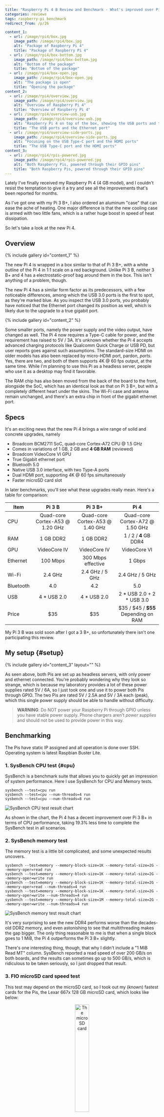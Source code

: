 ```yaml
---
title: "Raspberry Pi 4 B Review and Benchmark - What's improved over Pi 3 B+"
categories: reviews
tags: raspberry-pi benchmark
redirect_from: /p/26

content_1:
  - url: /image/rpi4/box.jpg
    image_path: /image/rpi4/box.jpg
    alt: "Package of Raspberry Pi 4"
    title: "Package of Raspberry Pi 4"
  - url: /image/rpi4/box-bottom.jpg
    image_path: /image/rpi4/box-bottom.jpg
    alt: "Bottom of the package"
    title: "Bottom of the package"
  - url: /image/rpi4/box-open.jpg
    image_path: /image/rpi4/box-open.jpg
    alt: "The package is open"
    title: "Opening the package"
content_2:
  - url: /image/rpi4/overview.jpg
    image_path: /image/rpi4/overview.jpg
    alt: "Overview of Raspberry Pi 4"
    title: "Overview of Raspberry Pi 4"
  - url: /image/rpi4/overview-usb.jpg
    image_path: /image/rpi4/overview-usb.jpg
    alt: "Raspberry Pi 4 on top of the box, showing the USB ports and the Ethernet port"
    title: "The USB ports and the Ethernet port"
  - url: /image/rpi4/overview-side-ports.jpg
    image_path: /image/rpi4/overview-side-ports.jpg
    alt: "Focusing on the USB Type-C port and the HDMI ports"
    title: "The USB Type-C port and the HDMI ports"
content_3:
  - url: /image/rpi4/rpis-powered.jpg
    image_path: /image/rpi4/rpis-powered.jpg
    alt: "Both Raspberry Pis, powered through their GPIO pins"
    title: "Both Raspberry Pis, powered through their GPIO pins"
---
```


Lately I've finally received my Raspberry Pi 4 (4 GB model), and I couldn't resist the temptation to give it a try and see all the improvements that's been reported for months.

As I've got one with my Pi 3 B+, I also ordered an aluminum "case" that can ease the ache of heating. One major difference is that the new cooling case is armed with two little fans, which is a rather huge boost in speed of heat dissipation.

So let's take a look at the new Pi 4.

## Overview

{% include gallery id="content_1" %}

The new Pi 4 is wrapped in a box similar to that of Pi 3 B+, with a white outline of the Pi 4 in 1:1 scale on a red background. Unlike Pi 3 B, neither 3 B+ and 4 has a electrostatic-proof bag around them in the box. This isn't anything of a problem, though.

The new Pi 4 has a similar form factor as its predecessors, with a few noticeable differences, among which the USB 3.0 ports is the first to spot, as they're marked blue. As you inspect the USB 3.0 ports, you probably have noticed that the Ethernet port changed its position as well, which is likely due to the upgrade to a true gigabit port.

{% include gallery id="content_2" %}

Some smaller ports, namely the power supply and the video output, have changed as well. The Pi 4 now requires a Type-C cable for power, and the requirement has raised to 5V / 3A. It's unknown whether the Pi 4 accepts advanced charging protocols like Qualcomm Quick Charge or USB PD, but user reports goes against such assumptions. The standard-size HDMI on older models has also been replaced by micro-HDMI port, pardon, *ports*. Yes, there are two, and both of them supports 4K @ 60 fps output, at the same time. While I'm planning to use this Pi as a headless server, people who use it as a desktop may find it favorable.

The RAM chip has also been moved from the back of the board to the front, alongside the SoC, which has an identical look as that on Pi 3 B+, but with a completely different heart under the skins. The Wi-Fi case and antenna remain unchanged, and there's an extra chip in front of the gigabit ethernet port.

## Specs

It's an exciting news that the new Pi 4 brings a wire range of solid and concrete upgrades, namely

- Broadcom BCM2711 SoC, quad-core Cortex-A72 CPU @ 1.5 GHz
- Comes in variations of 1 GB, 2 GB and **4 GB RAM** (reviewed)
- Broadcom VideoCore VI GPU
- True Gigabit ethernet port
- Bluetooth 5.0
- Native USB 3.0 interface, with two Type-A ports
- Dual HDMI port, supporting 4K @ 60 fps simultaneously
- Faster microSD card slot

In later benchmarks, you'll see what these upgrades really mean. Here's a table for comparison:

| Item      |                Pi 3 B                |               Pi 3 B+                |                     Pi 4                     |
| --------- | :----------------------------------: | :----------------------------------: | :------------------------------------------: |
| CPU       | Quad-core<br />Cortex-A53 @ 1.20 GHz | Quad-core<br />Cortex-A53 @ 1.40 GHz |     Quad-core<br />Cortex-A72 @ 1.50 GHz     |
| RAM       |              1 GB DDR2               |              1 GB DDR2               |            1 / 2 / **4** GB DDR4             |
| GPU       |             VideoCore IV             |             VideoCore IV             |                 VideoCore VI                 |
| Ethernet  |               100 Mbps               |          300 Mbps effective          |                    1 Gbps                    |
| Wi-Fi     |               2.4 GHz                |           2.4 GHz / 5 GHz            |               2.4 GHz / 5 GHz                |
| Bluetooth |                 4.0                  |                 4.2                  |                     5.0                      |
| USB       |             4 \* USB 2.0             |             4 \* USB 2.0             |         2 \* USB 2.0 + 2 \* USB 3.0          |
| Price     |                 \$35                 |                 \$35                 | \$35 / \$45 / **\$55**<br />Depending on RAM |

My Pi 3 B was sold soon after I got a 3 B+, so unfortunately there isn't one participating this review.

## My setup {#setup}

{% include gallery id="content_3" layout="" %}

As seen above, both Pis are set up as headless servers, with only power and ethernet connected. You're probably wondering why they look so strange, which is because my laboratory provides a lot of these power supplies rated 5V / 6A, so I just took one and use it to power both Pis through GPIO. The two Pis are rated 5V / 2.5A and 5V / 3A each (peak), which this single power supply should be able to handle without difficulty.

> **WARNING**: Do NOT power your Raspberry Pi through GPIO unless you have stable power supply. Phone chargers aren't *power supplies* and should not be used to provide power in this way.

## Benchmarking

The Pis have static IP assigned and all operation is done over SSH. Operating system is latest Raspbian Buster Lite.

### 1. SysBench CPU test {#cpu}

SysBench is a benchmark suite that allows you to quickly get an impression of system performance. Here I use SysBench for CPU and Memory tests.

```shell
sysbench --test=cpu run
sysbench --test=cpu --num-threads=4 run
sysbench --test=cpu --num-threads=8 run
```

![SysBench CPU test result chart](/image/rpi4/chart/sysbench-cpu.png)

As shown in the chart, the Pi 4 has a decent improvement over Pi 3 B+ in terms of CPU performance, taking 19.3% less time to complete the SysBench test in all scenarios.

### 2. SysBench memory test

The memory test is a little bit complicated, and some unexpected results uncovers.

```shell
sysbench --test=memory --memory-block-size=1K --memory-total-size=2G --memory-oper=read run
sysbench --test=memory --memory-block-size=1K --memory-total-size=2G --memory-oper=write run
sysbench --test=memory --memory-block-size=1K --memory-total-size=2G --memory-oper=read --num-threads=4 run
sysbench --test=memory --memory-block-size=1K --memory-total-size=2G --memory-oper=write --num-threads=4 run
sysbench --test=memory --memory-block-size=1M --memory-total-size=2G --memory-oper=write --num-threads=4 run
```

![SysBench memory test result chart](/image/rpi4/chart/sysbench-memory.png)

It's very surprising to see the new DDR4 performs worse than the decades-old DDR2 memory, and even astonishing to see that multithreading makes the gap bigger. The only thing reasonable to me is that when a single block goes to 1 MiB, the Pi 4 outperforms the Pi 3 B+ slightly.

There's one interesting thing, though, that why I didn't include a "1 MiB Read MT" column. SysBench reported a read speed of over 200 GB/s on both boards, and the results can sometimes go up to 500 GB/s, which is ridiculous to be taken seriously, so I just dropped that result.

### 3. FIO microSD card speed test

This test may depend on the microSD card, so I took out my (known) fastest cards for the Pis, the Lexar 667x 128 GB microSD card, which looks like below:

<center>
<img src="/image/rpi4/microsd-card.jpg" alt="The microSD card" width="30%">
</center>

I use `fio` for the disk (microSD card) I/O performance testing tool. Because I'm familiar with Crystal DiskMark, I tuned the command-line options of `fio` to match the specs of CDM.

```shell
fio --loops=5 --size=500m --filename=fiotest.tmp --stonewall --ioengine=libaio --direct=1 \
  --name=SeqRead --bs=1m --rw=read \
  --name=SeqWrite --bs=1m --rw=write \
  --name=512Kread --bs=512k --rw=randread \
  --name=512Kwrite --bs=512k --rw=randwrite \
  --name=4KQD32read --bs=4k --iodepth=32 --rw=randread \
  --name=4KQD32write --bs=4k --iodepth=32 --rw=randwrite \
  --name=4Kread --bs=4k --rw=randread \
  --name=4Kwrite --bs=4k --rw=randwrite
```

![FIO microSD test result chart](/image/rpi4/chart/fio-microsd.png)

From the results we can see a huge boost on Pi 4, running 50% faster than its predecessor in many tests. This is probably the most useful upgrades on Pi 4, as the performance has always been constrained by the slow disk I/O.

### 4. p7zip benchmark

7-Zip has a built-in benchmarking tool, and so does its POSIX port `p7zip`. I use this tool to test the compression and decompression performance on the Pis.

```shell
7zr b -mmt1
7zr b
```

![p7zip benchmark result chart](/image/rpi4/chart/p7zip.png)

As [the help article](https://sevenzip.osdn.jp/chm/cmdline/commands/bench.htm) says, compression depends more on the throughput and latency of memory, which is likely the reason that the gap between the two Pis is bigger in compression test. After all, there's a boost of 1/3 in the p7zip test.

### 5. OpenSSL speed test

OpenSSL is the most prevalent crypto library, and it also has built-in speed test as well. The result is the fastest speed among all block sizes, which is always 16,384 bytes in all 4 tests.

```shell
openssl speed -evp aes-256-cbc
openssl speed -evp aes-256-gcm
openssl speed -evp sha1
openssl speed -evp sha256
```

![OpenSSL speed result chart](/image/rpi4/chart/openssl.png)

### 6. Network speed test

The Pi 4 upgraded the 300 Mbps Ethernet port to a true 1 Gbps port, which is a great benefit if you want to use it as an offline downloader or an NAS. Here I ran two tests about the network connectivity.

#### 6.1 cURL file download test

This one is simple: Use cURL to download a file from a LAN machine and see the speed.

![cURL download speed chart](/image/rpi4/chart/cURL.png)

The result isn't as expected: The Pi 4 failed to run at its true Gbps speed, while my x86 Linux box right beside it made it.

#### 6.2 NGINX performance test

Another common use case is to serve web content with NGINX (sorry, no Apache). I installed NGINX on both Pis, set `access_log off` and use Siege 4.0.4 on my x86 box to benchmark the servers.

```shell
siege -c 10 -r 1000 [host]
siege -c 25 -r 400 [host]
```

![Siege NGINX result chart](/image/rpi4/chart/nginx.png)

With the increase in both CPU performance and network speed, the new Pi 4 runs almost twice as efficient as the Pi 3 B+. Surely a good news for the websiters.

### 7. Application performance

I picked two of my favorite platforms, Python and Ruby (I'm not familiar with Node) for this test.

The Python test involves a stupid script taken from [this Stack Overflow answer](), and the time is taken as the result.

```python
def test():
    """Stupid test function"""
    lst = []
    for i in range(100):
        lst.append(i)

if __name__ == '__main__':
    import timeit
    print(timeit.timeit("test()", setup="from __main__ import test"))
```

The Ruby test is simpler: Using Jekyll to build this site and see the time taken.

![Application test result chart](/image/rpi4/chart/python-ruby.png)

The Ruby test is more balanced than the Python test, which is pure computational performance. As a result, the performance gap is smaller in the Ruby test.

Wait, that doesn't mean the Pi 4 would be a good platform for your bigger Python or Ruby project. The same tests run **10x faster** on my x86 Linux box (i7-8850H, 32 GB DDR4, NVMe SSD), running the Python script in 5 seconds and building my Jekyll site in 4 seconds. Well, you can't expect a beefy computer from only a board costing \$55, n'est-ce pas?

### 8. USB I/O performance

I took out my USB 3.1 SSD (assembled with a LiteOn L9M 512 GB and an enclosure case with VL716 SATA-to-USB adapter chip). However, as soon as I plug the SSD into either Pi, it powers down immediately. This later turns out to be the issue with power supply (GPIO pins can't pass enough power), so I came back the day after and started the Pis with power supply from the Micro USB / Type-C port. This time the Pi 3 B+ works correctly and ran through the `fio` test. The Pi 4, however, drops the SSD during the test due to power supply, *again*. I ended up powering the Pi through **both** Type-C and GPIO only to allow it to run the test on the SSD without power failure.

The power is a real issue this time, but putting it aside, let's look at the results:

```shell
fio --loops=5 --size=1g --filename=fiotest.tmp --stonewall --ioengine=libaio --direct=1 --name=SeqRead --bs=1m --rw=read --name=SeqWrite --bs=1m --rw=write
```

![FIO USB test result chart](/image/rpi4/chart/fio-usb.png)

That's impressive! The ever-upgraded USB 3.0 ports, even if not running at its top speed, is an exceptional lead over previous generations of Raspberry Pi. But before enjoying the turbo speed of the new USB ports, let's emphasize again that you need to take special care for your USB peripherals, especially those requiring just a little bit more power than others, like hard drives and SSDs. Rest assured, if the power issue is properly taken care of, utilizing these two ultra-speed USB ports would be a great benefit to your Pi-based NAS setup or whatever storage extension.

## Bottom line

Seen the marginal improvement from Raspberry Pi 3 B to 3 B+, the new Pi 4 is probably a banquet to most Pi enthusiasts. With the price remaining the same, the Pi 4 is a must-buy for everyone, even if you already have a Pi 3 B+. While there are downsides in power supply and cooling, they aren't much of a deal if you don't attach too many peripherals or put the Pi at constant high load.
